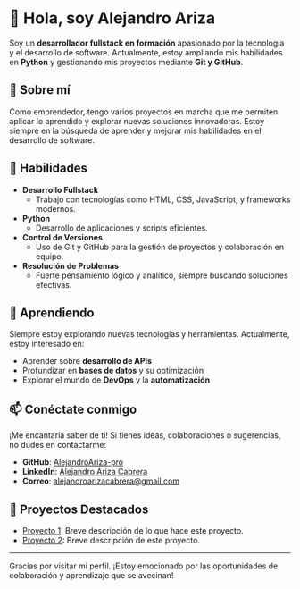 # 👋 Hola, soy Alejandro Ariza  

Soy un **desarrollador fullstack en formación** apasionado por la tecnología y el desarrollo de software. Actualmente, estoy ampliando mis habilidades en **Python** y gestionando mis proyectos mediante **Git y GitHub**.  

## 🚀 Sobre mí  

Como emprendedor, tengo varios proyectos en marcha que me permiten aplicar lo aprendido y explorar nuevas soluciones innovadoras. Estoy siempre en la búsqueda de aprender y mejorar mis habilidades en el desarrollo de software.  

## 🔧 Habilidades  

- **Desarrollo Fullstack**  
  - Trabajo con tecnologías como HTML, CSS, JavaScript, y frameworks modernos.  
- **Python**  
  - Desarrollo de aplicaciones y scripts eficientes.  
- **Control de Versiones**  
  - Uso de Git y GitHub para la gestión de proyectos y colaboración en equipo.  
- **Resolución de Problemas**  
  - Fuerte pensamiento lógico y analítico, siempre buscando soluciones efectivas.  

## 🌱 Aprendiendo  

Siempre estoy explorando nuevas tecnologías y herramientas. Actualmente, estoy interesado en:  

- Aprender sobre **desarrollo de APIs**  
- Profundizar en **bases de datos** y su optimización  
- Explorar el mundo de **DevOps** y la **automatización**  

## 📫 Conéctate conmigo  

¡Me encantaría saber de ti! Si tienes ideas, colaboraciones o sugerencias, no dudes en contactarme:  

- **GitHub**: [AlejandroAriza-pro](https://github.com/AlejandroAriza-pro)  
- **LinkedIn**: [Alejandro Ariza Cabrera](https://www.linkedin.com/in/alejandro-ariza-cabrera-88237035/)  
- **Correo**: alejandroarizacabrera@gmail.com  

## 📀 Proyectos Destacados  

- [Proyecto 1](https://github.com/tu_usuario/proyecto1): Breve descripción de lo que hace este proyecto.  
- [Proyecto 2](https://github.com/tu_usuario/proyecto2): Breve descripción de este proyecto.  

---  

Gracias por visitar mi perfil. ¡Estoy emocionado por las oportunidades de colaboración y aprendizaje que se avecinan!  

